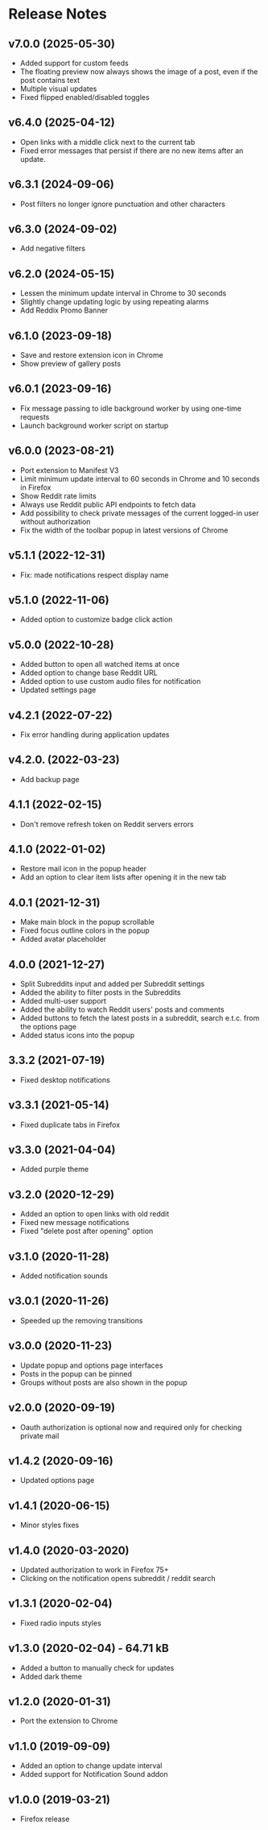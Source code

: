 # Release Notes

## v7.0.0 (2025-05-30)

- Added support for custom feeds
- The floating preview now always shows the image of a post, even if the post contains text
- Multiple visual updates
- Fixed flipped enabled/disabled toggles

## v6.4.0 (2025-04-12)

- Open links with a middle click next to the current tab
- Fixed error messages that persist if there are no new items after an update.

## v6.3.1 (2024-09-06)

- Post filters no longer ignore punctuation and other characters

## v6.3.0 (2024-09-02)

- Add negative filters

## v6.2.0 (2024-05-15)

- Lessen the minimum update interval in Chrome to 30 seconds
- Slightly change updating logic by using repeating alarms
- Add Reddix Promo Banner

## v6.1.0 (2023-09-18)

- Save and restore extension icon in Chrome
- Show preview of gallery posts

## v6.0.1 (2023-09-16)

- Fix message passing to idle background worker by using one-time requests
- Launch background worker script on startup

## v6.0.0 (2023-08-21)

- Port extension to Manifest V3
- Limit minimum update interval to 60 seconds in Chrome and 10 seconds in Firefox
- Show Reddit rate limits
- Always use Reddit public API endpoints to fetch data
- Add possibility to check private messages of the current logged-in user without authorization
- Fix the width of the toolbar popup in latest versions of Chrome

## v5.1.1 (2022-12-31)

- Fix: made notifications respect display name

## v5.1.0 (2022-11-06)

- Added option to customize badge click action

## v5.0.0 (2022-10-28)

- Added button to open all watched items at once
- Added option to change base Reddit URL
- Added option to use custom audio files for notification
- Updated settings page

## v4.2.1 (2022-07-22)

- Fix error handling during application updates

## v4.2.0. (2022-03-23)

- Add backup page

## 4.1.1 (2022-02-15)

- Don't remove refresh token on Reddit servers errors

## 4.1.0 (2022-01-02)

- Restore mail icon in the popup header
- Add an option to clear item lists after opening it in the new tab

## 4.0.1 (2021-12-31)

- Make main block in the popup scrollable
- Fixed focus outline colors in the popup
- Added avatar placeholder

## 4.0.0 (2021-12-27)

- Split Subreddits input and added per Subreddit settings
- Added the ability to filter posts in the Subreddits
- Added multi-user support
- Added the ability to watch Reddit users' posts and comments
- Added buttons to fetch the latest posts in a subreddit, search e.t.c. from the options page
- Added status icons into the popup

## 3.3.2 (2021-07-19)

- Fixed desktop notifications

## v3.3.1 (2021-05-14)

- Fixed duplicate tabs in Firefox

## v3.3.0 (2021-04-04)

- Added purple theme

## v3.2.0 (2020-12-29)

- Added an option to open links with old reddit
- Fixed new message notifications
- Fixed "delete post after opening" option

## v3.1.0 (2020-11-28)

- Added notification sounds

## v3.0.1 (2020-11-26)

- Speeded up the removing transitions

## v3.0.0 (2020-11-23)

- Update popup and options page interfaces
- Posts in the popup can be pinned
- Groups without posts are also shown in the popup

## v2.0.0 (2020-09-19)

- Oauth authorization is optional now and required only for checking private mail

## v1.4.2 (2020-09-16)

- Updated options page

## v1.4.1 (2020-06-15)

- Minor styles fixes

## v1.4.0 (2020-03-2020)

- Updated authorization to work in Firefox 75+
- Clicking on the notification opens subreddit / reddit search

## v1.3.1 (2020-02-04)

- Fixed radio inputs styles

## v1.3.0 (2020-02-04) - 64.71 kB

- Added a button to manually check for updates
- Added dark theme

## v1.2.0 (2020-01-31)

- Port the extension to Chrome

## v1.1.0 (2019-09-09)

- Added an option to change update interval
- Added support for Notification Sound addon

## v1.0.0 (2019-03-21)

- Firefox release
